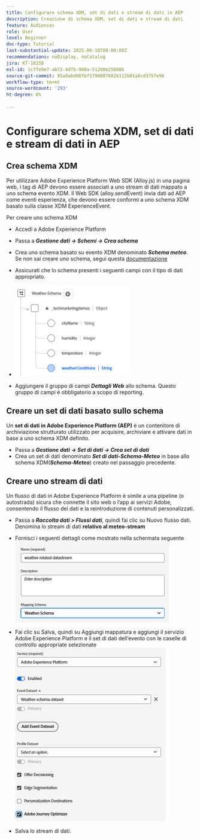 ```yaml
---
title: Configurare schema XDM, set di dati e stream di dati in AEP
description: Creazione di schema XDM, set di dati e stream di dati
feature: Audiences
role: User
level: Beginner
doc-type: Tutorial
last-substantial-update: 2025-06-10T00:00:00Z
recommendations: noDisplay, noCatalog
jira: KT-18258
exl-id: 1c7fe9e7-ab72-4d7b-960a-512d0e25808b
source-git-commit: 95a8abd08fbf57900870826112b01a8cd375fe96
workflow-type: tm+mt
source-wordcount: '293'
ht-degree: 0%

---
```


# Configurare schema XDM, set di dati e stream di dati in AEP

## Crea schema XDM

Per utilizzare Adobe Experience Platform Web SDK (Alloy.js) in una pagina web, i tag di AEP devono essere associati a uno stream di dati mappato a uno schema evento XDM. Il Web SDK (alloy.sendEvent) invia dati ad AEP come eventi esperienza, che devono essere conformi a uno schema XDM basato sulla classe XDM ExperienceEvent.

Per creare uno schema XDM

- Accedi a Adobe Experience Platform
- Passa a _**Gestione dati -> Schemi -> Crea schema**_

- Crea uno schema basato su evento XDM denominato **_Schema meteo_**. Se non sai creare uno schema, segui questa [documentazione](https://experienceleague.adobe.com/en/docs/experience-platform/xdm/tutorials/create-schema-ui)


- Assicurati che lo schema presenti i seguenti campi con il tipo di dati appropriato.

- ![schema-meteo](assets/weather-schema.png)

- Aggiungere il gruppo di campi _**Dettagli Web**_ allo schema. Questo gruppo di campi è obbligatorio a scopo di reporting.

## Creare un set di dati basato sullo schema

Un **set di dati in Adobe Experience Platform (AEP)** è un contenitore di archiviazione strutturato utilizzato per acquisire, archiviare e attivare dati in base a uno schema XDM definito.

- Passa a _**Gestione dati -> Set di dati -> Crea set di dati**_
- Crea un set di dati denominato **_Set di dati-Schema-Meteo_** in base allo schema XDM(_**Schema-Meteo**_) creato nel passaggio precedente.


## Creare uno stream di dati

Un flusso di dati in Adobe Experience Platform è simile a una pipeline (o autostrada) sicura che connette il sito web o l’app ai servizi Adobe, consentendo il flusso dei dati e la reintroduzione di contenuti personalizzati.

- Passa a _**Raccolta dati > Flussi dati**_, quindi fai clic su Nuovo flusso dati. Denomina lo stream di dati **relativo al meteo-stream**


- Fornisci i seguenti dettagli come mostrato nella schermata seguente
  ![flusso di dati](assets/datastream.png)
- Fai clic su Salva, quindi su Aggiungi mappatura e aggiungi il servizio Adobe Experience Platform e il set di dati dell’evento con le caselle di controllo appropriate selezionate
  ![datastream-mapping](assets/datastream-service.png)

- Salva lo stream di dati.
